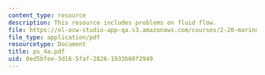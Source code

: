 ```yaml
---
content_type: resource
description: This resource includes problems on fluid flow.
file: https://ol-ocw-studio-app-qa.s3.amazonaws.com/courses/2-20-marine-hydrodynamics-13-021-spring-2005/0ed5bfee3d165faf28261933b60f2949_ps_4a.pdf
file_type: application/pdf
resourcetype: Document
title: ps_4a.pdf
uid: 0ed5bfee-3d16-5faf-2826-1933b60f2949
---
```

